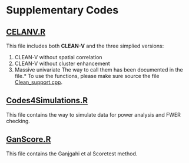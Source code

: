 # Supplementary Codes 

## [CELANV.R](https://github.com/RuyiPan/Code4Review-CLEAN-V/blob/main/CLEANV.R)
This file includes both **CLEAN-V** and the three simplied versions:
1. CLEAN-V without spatial correlation
2. CLEAN-V without cluster enhancement
3. Massive univariate
The way to call them has been documented in the file.*
To use the functions, please make sure source the file [Clean_support.cpp](https://github.com/RuyiPan/Code4Review-CLEAN-V/blob/main/Clean_support.cpp).

## [Codes4Simulations.R](https://github.com/RuyiPan/Code4Review-CLEAN-V/blob/main/Code4Simulations.R)
This file contains the way to simulate data for power analysis and FWER checking.

## [GanScore.R](https://github.com/RuyiPan/Code4Review-CLEAN-V/blob/main/GanScore.R)
This file contains the Ganjgahi et al Scoretest method.